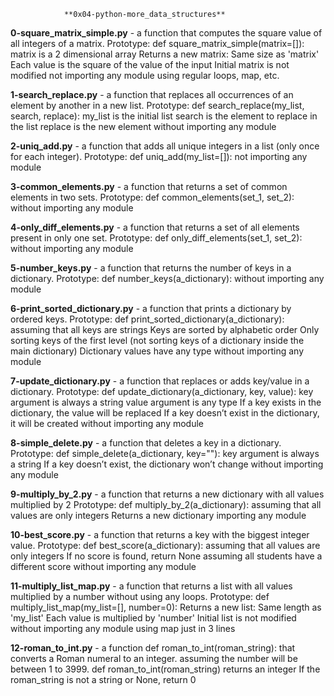 				**0x04-python-more_data_structures**

**0-square_matrix_simple.py** - a function that computes the square value of all integers of a matrix.
				Prototype: def square_matrix_simple(matrix=[]):
				matrix is a 2 dimensional array
				Returns a new matrix:
				Same size as 'matrix'
				Each value is the square of the value of the input
				Initial matrix is not modified
				not importing any module
				using regular loops, map, etc.

**1-search_replace.py** - a function that replaces all occurrences of an element by another in a new list.
			Prototype: def search_replace(my_list, search, replace):
			my_list is the initial list
			search is the element to replace in the list
			replace is the new element
			without importing any module

**2-uniq_add.py** -  a function that adds all unique integers in a list (only once for each integer).
			Prototype: def uniq_add(my_list=[]):
			not importing any module

**3-common_elements.py** - a function that returns a set of common elements in two sets.
			Prototype: def common_elements(set_1, set_2):
			without importing any module

**4-only_diff_elements.py** - a function that returns a set of all elements present in only one set.
			Prototype: def only_diff_elements(set_1, set_2):
			without importing any module

**5-number_keys.py** - a function that returns the number of keys in a dictionary.
			Prototype: def number_keys(a_dictionary):
			without importing any module

**6-print_sorted_dictionary.py** - a function that prints a dictionary by ordered keys.
				Prototype: def print_sorted_dictionary(a_dictionary):
				assuming that all keys are strings
				Keys are sorted by alphabetic order
				Only sorting keys of the first level (not sorting keys of a dictionary inside the main dictionary)
				Dictionary values have any type
				without importing any module

**7-update_dictionary.py** - a function that replaces or adds key/value in a dictionary.
				Prototype: def update_dictionary(a_dictionary, key, value):
				key argument is always a string
				value argument is any type
				If a key exists in the dictionary, the value will be replaced
				If a key doesn’t exist in the dictionary, it will be created
				without importing any module

**8-simple_delete.py** - a function that deletes a key in a dictionary.
			Prototype: def simple_delete(a_dictionary, key=""):
			key argument is always a string
			If a key doesn’t exist, the dictionary won’t change
			without importing any module

**9-multiply_by_2.py** - a function that returns a new dictionary with all values multiplied by 2
			Prototype: def multiply_by_2(a_dictionary):
			assuming that all values are only integers
			Returns a new dictionary
			importing any module

**10-best_score.py** - a function that returns a key with the biggest integer value.
			Prototype: def best_score(a_dictionary):
			assuming that all values are only integers
			If no score is found, return None
			assuming all students have a different score
			without importing any module

**11-multiply_list_map.py** - a function that returns a list with all values multiplied by a number without using any loops.
				Prototype: def multiply_list_map(my_list=[], number=0):
				Returns a new list:
					Same length as 'my_list'
					Each value is multiplied by 'number'
				Initial list is not modified
				without importing any module
				using map
				just in 3 lines

**12-roman_to_int.py** - a function def roman_to_int(roman_string): that converts a Roman numeral to an integer.
			assuming the number will be between 1 to 3999.
			def roman_to_int(roman_string) returns an integer
			If the roman_string is not a string or None, return 0
